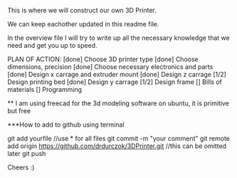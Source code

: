 This is where we will construct our own 3D Printer.

We can keep eachother updated in this readme file. 

In the overview file I will try to write up all the necessary knowledge that we need and get you up to speed.

PLAN OF ACTION:
[done]		Choose 3D printer type
[done]		Choose dimensions, precision
[done]		Choose necessary electronics and parts
[done]		Design x carrage and extruder mount
[done]		Design z carrage
[1/2]		Design printing bed
[done]		Design y carrage
[1/2]		Design frame
[]		Bills of materials
[]		Programming


** I am using freecad for the 3d modeling software on ubuntu, it is primitive but free

***How to add to github using terminal

git add yourfile				//use * for all files
git commit -m "your comment"
git remote add origin https://github.com/drdurczok/3DPrinter.git			//this can be omitted later
git push




 Cheers  :)
